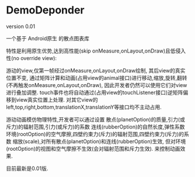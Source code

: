 # DemoDeponder
version 0.01

一个基于 Android原生 的散点图表库

特性是利用原生优势,达到高性能(skip onMeasure,onLayout,onDraw)且低侵入性(no override view):

游动的view,仅第一帧经过onMeasure,onLayout,onDraw绘制, 其后view的真实位置不变,
通过矩阵计算和动画(占用view的animal接口)进行移动,缩放,旋转,翻转(不再触发onMeasure,onLayout,onDraw), 因此开发者仍然可以使用它们对view进行叠加调整.
touch事件也将自动通过(占用view的touchListener接口)逆矩阵偏移到view真实位置上处理.
对其它view的left,top,right,bottom,translationX,translationY等接口均不主动占用.

游动动画模仿物理特性,开发者可以通过设置 
散点(planetOption)的质量,引力(或斥力)的辐射范围,引力(或斥力)的系数
连线(rubberOption)的自然长度,弹性系数
环境(rootOption)的空气摩擦,四壁约束力(斥力)的辐射范围,四壁约束力(斥力)的系数
缩放(scale),对所有散点(planetOption)和连线(rubberOption)生效, 但对环境(rootOption)的视图和空气摩擦不生效(会对辐射范围和斥力生效).
来控制动画效果.

目前最新是0.01版.


